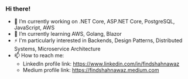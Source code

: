 ### Hi there!

- 🔭 I’m currently working on .NET Core, ASP.NET Core, PostgreSQL, JavaScript, AWS
- 🌱 I’m currently learning AWS, Golang, Blazor
- ⚡ I'm particularly interested in Backends, Design Patterns, Distributed Systems, Microservice Architecture
- 📫 How to reach me: 
   - LinkedIn profile link: https://www.linkedin.com/in/findshahnawaz
   - Medium profile link: https://findshahnawaz.medium.com

<!--
**Shahnawaz-QI/Shahnawaz-QI** is a ✨ _special_ ✨ repository because its `README.md` (this file) appears on your GitHub profile.

Here are some ideas to get you started:

- 🔭 I’m currently working on ...
- 🌱 I’m currently learning ...
- 👯 I’m looking to collaborate on ...
- 🤔 I’m looking for help with ...
- 💬 Ask me about ...
- 📫 How to reach me: ...
- 😄 Pronouns: ...
- ⚡ Fun fact: ...
-->

